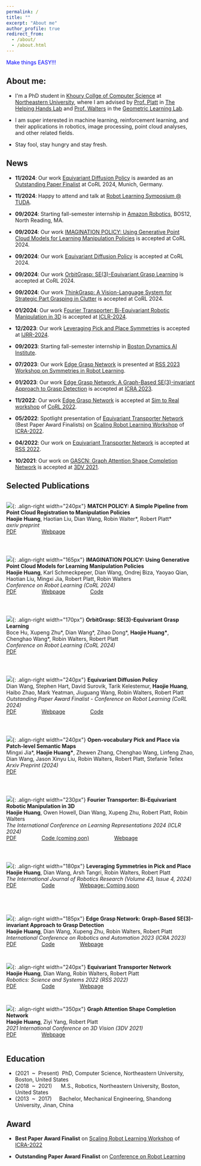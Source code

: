 ```yaml
---
permalink: /
title: ""
excerpt: "About me"
author_profile: true
redirect_from: 
  - /about/
  - /about.html
---
```

 <span style="color:blue">Make things EASY!!!</span>
## About me:
* I'm a PhD student in [Khoury Collge of Computer Science](https://www.khoury.northeastern.edu/people/haojie-huang/) at [Northeastern University](https://www.northeastern.edu), where I am advised by
[Prof. Platt](https://www2.ccs.neu.edu/research/helpinghands/people/) in [The Helping Hands Lab](https://www2.ccs.neu.edu/research/helpinghands/) and [Prof. Walters](http://www.robinwalters.com/index.html) in the [Geometric Learning Lab](http://www.robinwalters.com/pages/geometric-learning-lab.html).

* I am super interested in machine learning, reinforcement learning, and their applications in robotics, image processing, point cloud analyses, and other related fields.

* Stay fool, stay hungry and stay fresh.

## News
* **11/2024**: Our work [Equivariant Diffusion Policy](https://arxiv.org/abs/2407.01812) is awarded as an [Outstanding Paper Finalist](https://www.corl.org/program/awards) at CoRL 2024, Munich, Germany.
* **11/2024**: Happy to attend and talk at [Robot Learning Symposium @ TUDA](https://symposium-tuda-2024.robot-learning.net/).
* **09/2024**: Starting fall-semester internship in [Amazon Robotics](https://www.aboutamazon.com/news/tag/robotics), BOS12, North Reading, MA.
* **09/2024**: Our work [IMAGINATION POLICY: Using Generative Point Cloud Models for Learning Manipulation Policies](https://arxiv.org/abs/2406.11740) is  accepted at CoRL 2024.
*  **09/2024**: Our work [Equivariant Diffusion Policy](https://arxiv.org/abs/2407.01812) is accepted at CoRL 2024.
*  **09/2024**: Our work [OrbitGrasp: SE(3)-Equivariant Grasp Learning](https://arxiv.org/abs/2407.03531) is accepted at CoRL 2024.
* **09/2024**: Our work [ThinkGrasp: A Vision-Language System for Strategic Part Grasping in Clutter](https://arxiv.org/pdf/2407.11298) is accepted at CoRL 2024.
* **01/2024**: Our work [Fourier Transporter: Bi-Equivariant Robotic Manipulation in 3D](https://openreview.net/forum?id=UulwvAU1W0) is accepted at [ICLR-2024](https://iclr.cc/Conferences/2024).

* **12/2023**: Our work [Leveraging Pick and Place Symmetries](https://arxiv.org/abs/2308.07948) is accepted at [IJRR-2024](https://journals.sagepub.com/doi/10.1177/02783649231225775).
* **09/2023**: Starting fall-semester internship in [Boston Dynamics AI Institute](https://theaiinstitute.com/).
* **07/2023**: Our work [Edge Grasp Network](https://openreview.net/forum?id=OFoo4631KAo) is presented at [RSS 2023 Workshop on Symmetries in Robot Learning](https://sites.google.com/view/rss23-sym).
* **01/2023**: Our work [Edge Grasp Network: A Graph-Based SE(3)-invariant Approach to Grasp Detection](https://arxiv.org/abs/2211.00191) is accepted at [ICRA 2023](https://www.icra2023.org/).

* **11/2022**: Our work [Edge Grasp Network](https://openreview.net/group?id=robot-learning.org/CoRL/2022/Workshop/Sim_to_Real#accept--poster-) is accepted at [Sim to Real workshop](https://sites.google.com/view/corl-22-sim-to-real/home) of [CoRL 2022](https://corl2022.org/).
* **05/2022**: Spotlight presentation of [Equivariant Transporter Network](https://drive.google.com/file/d/1jamVpGcn_C1xeoWgxqXI3KtDxpOohYHW/view) (Best Paper Award Finalists) on [Scaling Robot Learning Workshop](https://sites.google.com/view/icra22-srl) of [ICRA-2022](https://www.icra2022.org/program/awards).
* **04/2022**: Our work on [Equivariant Transporter Network](https://haojhuang.github.io/etp_page/) is accepted at [RSS 2022](https://roboticsconference.org/).

* **10/2021**: Our work on [GASCN: Graph Attention Shape Completion Network](https://arxiv.org/abs/2201.07937) is accepted at [3DV 2021](https://3dv2021.surrey.ac.uk/).

## Selected Publications
` `  
![](images/phone_base_match.png){: .align-right width="240px"}
**MATCH POLICY: A Simple Pipeline from Point Cloud Registration to Manipulation Policies**  
**Haojie Huang**, Haotian Liu, Dian Wang, Robin Walter\*, Robert Platt\*  
*axriv preprint*  
[PDF](https://www.arxiv.org/abs/2409.15517) &nbsp; &nbsp; &nbsp; &nbsp; &nbsp; &nbsp; &nbsp; &nbsp;
[Webpage](https://haojhuang.github.io/match_page/)
` `  
` `  
` `  
` `  
` `  
![](images/grasp_flower.png){: .align-right width="165px"}
**IMAGINATION POLICY: Using Generative Point Cloud Models for Learning Manipulation Policies**  
**Haojie Huang**, Karl Schmeckpeper, Dian Wang, Ondrej Biza, Yaoyao Qian, Haotian Liu, Mingxi Jia, Robert Platt, Robin Walters  
*Conference on Robot Learning (CoRL 2024)*  
[PDF](https://arxiv.org/abs/2406.11740) &nbsp; &nbsp; &nbsp; &nbsp; &nbsp; &nbsp; &nbsp; &nbsp;
[Webpage](https://haojhuang.github.io/imagine_page/) &nbsp; &nbsp; &nbsp; &nbsp; &nbsp; &nbsp; &nbsp; &nbsp;
[Code](https://github.com/HaojHuang/imagination-policy-cor24)
` `  
` `  
` `  
` `  
` `  
![](images/obGrasp.png){: .align-right width="170px"}
**OrbitGrasp: SE(3)-Equivariant Grasp Learning**  
Boce Hu, Xupeng Zhu\*, Dian Wang\*, Zihao Dong\*, **Haojie Huang\***, Chenghao Wang\*, Robin Walters, Robert Platt  
*Conference on Robot Learning (CoRL 2024)*  
[PDF](https://arxiv.org/abs/2407.03531) &nbsp; &nbsp; &nbsp; &nbsp; &nbsp; &nbsp; &nbsp; &nbsp;
` `  
` `  
` `  
` `  
` `  
![](images/equidiff.gif){: .align-right width="240px"}
**Equivariant Diffusion Policy**  
Dian Wang, Stephen Hart, David Surovik, Tarik Kelestemur, **Haojie Huang**, Haibo Zhao, Mark Yeatman, Jiuguang Wang, Robin Walters, Robert Platt  
*Outstanding Paper Award Finalist - Conference on Robot Learning (CoRL 2024)*  
[PDF](https://arxiv.org/abs/2407.01812) &nbsp; &nbsp; &nbsp; &nbsp; &nbsp; &nbsp; &nbsp; &nbsp;
[Webpage](https://pointw.github.io/equidiff_page/) &nbsp; &nbsp; &nbsp; &nbsp; &nbsp; &nbsp; &nbsp; &nbsp;
[Code](https://github.com/pointW/equidiff)
` `  
` `  
` `  
` `  
` `  
![](images/gem.png){: .align-right width="240px"}
**Open-vocabulary Pick and Place via Patch-level Semantic Maps**  
Mingxi Jia\*, **Haojie Huang\***, Zhewen Zhang, Chenghao Wang, Linfeng Zhao, Dian Wang, Jason Xinyu Liu, Robin Walters, Robert Platt, Stefanie Tellex  
*Arxiv Preprint (2024)*  
[PDF](https://arxiv.org/abs/2406.15677) &nbsp; &nbsp; &nbsp; &nbsp; &nbsp; &nbsp; &nbsp; &nbsp;
` `  
` `  
` `  
` `  
` `  
![](images/bi_equiv.png){: .align-right width="230px"}
**Fourier Transporter: Bi-Equivariant Robotic Manipulation in 3D**  
**Haojie Huang**, Owen Howell, Dian Wang, Xupeng Zhu, Robert Platt, Robin Walters  
*The International Conference on Learning Representations 2024 (ICLR 2024)*  
[PDF](https://arxiv.org/abs/2401.12046) &nbsp; &nbsp; &nbsp; &nbsp; &nbsp; &nbsp; &nbsp; &nbsp;
[Code (coming oon)]() &nbsp; &nbsp; &nbsp; &nbsp; &nbsp; &nbsp; &nbsp; &nbsp;
[Webpage](https://haojhuang.github.io/fourtran_page/)
` `  
` `  
` `  
` `  
` `  
![](images/stack_pyramid_no_target.png){: .align-right width="180px"}
**Leveraging Symmetries in Pick and Place**  
**Haojie Huang**, Dian Wang, Arsh Tangri, Robin Walters, Robert Platt  
*The International Journal of Robotics Research (Volume 43, Issue 4, 2024)*  
[PDF](https://arxiv.org/abs/2308.07948) &nbsp; &nbsp; &nbsp; &nbsp; &nbsp; &nbsp; &nbsp; &nbsp;
[Code](https://github.com/HaojHuang/Equivariant-Transporter-Net) &nbsp; &nbsp; &nbsp; &nbsp; &nbsp; &nbsp; &nbsp; &nbsp;
[Webpage: Coming soon]()
` `  
` `  
` `  
` `  
` `  
` `  
![](images/figure1_2d_tra.png){: .align-right width="185px"}
**Edge Grasp Network: Graph-Based SE(3)-invariant Approach to Grasp Detection**  
**Haojie Huang**, Dian Wang, Xupeng Zhu, Robin Walters, Robert Platt  
*International Conference on Robotics and Automation 2023 (ICRA 2023)*  
[PDF](https://arxiv.org/abs/2211.00191) &nbsp; &nbsp; &nbsp; &nbsp; &nbsp; &nbsp; &nbsp; &nbsp;
[Code](https://github.com/HaojHuang/Edge-Grasp-Network) &nbsp; &nbsp; &nbsp; &nbsp; &nbsp; &nbsp; &nbsp; &nbsp;
[Webpage](https://haojhuang.github.io/edge_grasp_page/)
` `  
` `  
` `  
` `  
![](images/cn_by_cn.png){: .align-right width="240px"}
**Equivariant Transporter Network**  
**Haojie Huang**, Dian Wang, Robin Walters, Robert Platt  
*Robotics: Science and Systems 2022 (RSS 2022)*  
[PDF](https://arxiv.org/abs/2202.09400) &nbsp; &nbsp; &nbsp; &nbsp; &nbsp; &nbsp; &nbsp; &nbsp;
[Code](https://github.com/HaojHuang/Equivariant-Transporter-Net) &nbsp; &nbsp; &nbsp; &nbsp; &nbsp; &nbsp; &nbsp; &nbsp;
[Webpage](https://haojhuang.github.io/etp_page/)
` `  
` `  
` `  
` `  
![](images/airplane.png){: .align-right width="350px"}
**Graph Attention Shape Completion Network**  
**Haojie Huang**, Ziyi Yang, Robert Platt  
*2021 International Conference on 3D Vision (3DV 2021)*  
[PDF](https://arxiv.org/abs/2201.07937) &nbsp; &nbsp; &nbsp; &nbsp; &nbsp; &nbsp; &nbsp; &nbsp;
[Webpage](https://yzylmc.github.io/presentation/GASCN-presentation/)
` `  
` `  
## Education 
* (2021&nbsp; ~ &nbsp;Present) &nbsp;PhD, Computer Science, Northeastern University, Boston, United States
* (2018&nbsp; ~ &nbsp;2021)&nbsp; &nbsp; &nbsp; M.S., Robotics, Northeastern University, Boston, United States
* (2013&nbsp; ~ &nbsp;2017)&nbsp; &nbsp; &nbsp;Bachelor, Mechanical Engineering, Shandong University, Jinan, China

## Award
* **Best Paper Award Finalist** on [Scaling Robot Learning Workshop](https://sites.google.com/view/icra22-srl) of [ICRA-2022](https://www.icra2022.org/program/awards)

* **Outstanding Paper Award Finalist** on [Conference on Robot Learning](https://www.corl.org/program/awards)
